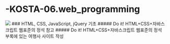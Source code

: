 # -KOSTA-06.web_programming
<img src="https://capsule-render.vercel.app/api?type=waving&color=auto&height=200&section=header&text=HTML,CSS,JavaScript,jQuery_기초&fontSize=90" />
### HTML, CSS, JavaScript, jQuery 기초
##### Do it! HTML+CSS+자바스크립트 웹표준의 정석 참고
##### Do it! HTML+CSS+자바스크립트 웹표준의 정석 부록에 있는 여행사 사이트 작성
